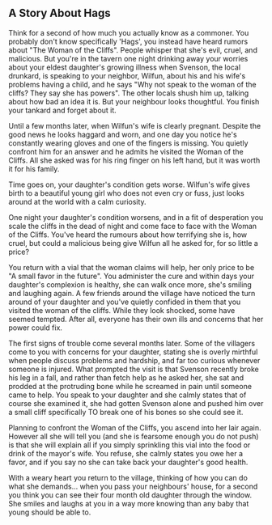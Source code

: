 
## A Story About Hags

Think for a second of how much you actually know as a commoner. You probably don't know specifically 'Hags', you instead have heard rumors about "The Woman of the Cliffs". People whisper that she's evil, cruel, and malicious. But you're in the tavern one night drinking away your worries about your eldest daughter's growing illness when Svenson, the local drunkard, is speaking to your neighbor, Wilfun, about his and his wife's problems having a child, and he says "Why not speak to the woman of the cliffs? They say she has powers". The other locals shush him up, talking about how bad an idea it is. But your neighbour looks thoughtful. You finish your tankard and forget about it.

Until a few months later, when Wilfun's wife is clearly pregnant. Despite the good news he looks haggard and worn, and one day you notice he's constantly wearing gloves and one of the fingers is missing. You quietly confront him for an answer and he admits he visited the Woman of the Cliffs. All she asked was for his ring finger on his left hand, but it was worth it for his family.

Time goes on, your daughter's condition gets worse. Wilfun's wife gives birth to a beautiful young girl who does not even cry or fuss, just looks around at the world with a calm curiosity.

One night your daughter's condition worsens, and in a fit of desperation you scale the cliffs in the dead of night and come face to face with the Woman of the Cliffs. You've heard the rumours about how terrifying she is, how cruel, but could a malicious being give Wilfun all he asked for, for so little a price?

You return with a vial that the woman claims will help, her only price to be "A small favor in the future". You administer the cure and within days your daughter's complexion is healthy, she can walk once more, she's smiling and laughing again. A few friends around the village have noticed the turn around of your daughter and you've quietly confided in them that you visited the woman of the cliffs. While they look shocked, some have seemed tempted. After all, everyone has their own ills and concerns that her power could fix.

The first signs of trouble come several months later. Some of the villagers come to you with concerns for your daughter, stating she is overly mirthful when people discuss problems and hardship, and far too curious whenever someone is injured. What prompted the visit is that Svenson recently broke his leg in a fall, and rather than fetch help as he asked her, she sat and prodded at the protruding bone while he screamed in pain until someone came to help. You speak to your daughter and she calmly states that of course she examined it, she had gotten Svenson alone and pushed him over a small cliff specifically TO break one of his bones so she could see it.

Planning to confront the Woman of the Cliffs, you ascend into her lair again. However all she will tell you (and she is fearsome enough you do not push) is that she will explain all if you simply sprinkling this vial into the food or drink of the mayor's wife. You refuse, she calmly states you owe her a favor, and if you say no she can take back your daughter's good health.

With a weary heart you return to the village, thinking of how you can do what she demands... when you pass your neighbours' house, for a second you think you can see their four month old daughter through the window. She smiles and laughs at you in a way more knowing than any baby that young should be able to.
